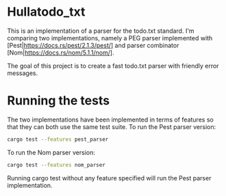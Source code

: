 # Hullatodo_txt

This is an implementation of a parser for the todo.txt standard.
I'm comparing two implementations, namely a PEG parser implemented with [Pest|https://docs.rs/pest/2.1.3/pest/] and parser combinator [Nom|https://docs.rs/nom/5.1.1/nom/].

The goal of this project is to create a fast todo.txt parser with friendly error messages.

# Running the tests

The two implementations have been implemented in terms of features so that they can both use the same test suite.
To run the Pest parser version:

```zsh
cargo test --features pest_parser
```

To run the Nom parser version:

```zsh
cargo test --features nom_parser
```

Running cargo test without any feature specified will run the Pest parser implementation. 